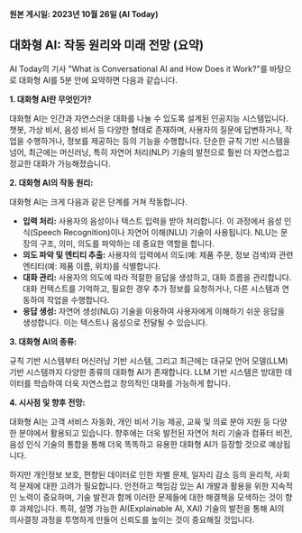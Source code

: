 **원본 게시일: 2023년 10월 26일 (AI Today)**

## 대화형 AI: 작동 원리와 미래 전망 (요약)

AI Today의 기사 "What is Conversational AI and How Does it Work?"를 바탕으로 대화형 AI를 5분 안에 요약하면 다음과 같습니다.

**1. 대화형 AI란 무엇인가?**

대화형 AI는 인간과 자연스러운 대화를 나눌 수 있도록 설계된 인공지능 시스템입니다.  챗봇, 가상 비서, 음성 비서 등 다양한 형태로 존재하며, 사용자의 질문에 답변하거나, 작업을 수행하거나, 정보를 제공하는 등의 기능을 수행합니다.  단순한 규칙 기반 시스템을 넘어, 최근에는 머신러닝, 특히 자연어 처리(NLP) 기술의 발전으로 훨씬 더 자연스럽고 정교한 대화가 가능해졌습니다.

**2. 대화형 AI의 작동 원리:**

대화형 AI는 크게 다음과 같은 단계를 거쳐 작동합니다.

* **입력 처리:** 사용자의 음성이나 텍스트 입력을 받아 처리합니다.  이 과정에서 음성 인식(Speech Recognition)이나 자연어 이해(NLU) 기술이 사용됩니다. NLU는 문장의 구조, 의미, 의도를 파악하는 데 중요한 역할을 합니다.
* **의도 파악 및 엔티티 추출:**  사용자의 입력에서 의도(예: 제품 주문, 정보 검색)와 관련 엔티티(예: 제품 이름, 위치)를 식별합니다.
* **대화 관리:**  사용자의 의도에 따라 적절한 응답을 생성하고, 대화 흐름을 관리합니다. 대화 컨텍스트를 기억하고, 필요한 경우 추가 정보를 요청하거나, 다른 시스템과 연동하여 작업을 수행합니다.
* **응답 생성:**  자연어 생성(NLG) 기술을 이용하여 사용자에게 이해하기 쉬운 응답을 생성합니다.  이는 텍스트나 음성으로 전달될 수 있습니다.

**3. 대화형 AI의 종류:**

규칙 기반 시스템부터 머신러닝 기반 시스템, 그리고 최근에는 대규모 언어 모델(LLM) 기반 시스템까지 다양한 종류의 대화형 AI가 존재합니다.  LLM 기반 시스템은 방대한 데이터를 학습하여 더욱 자연스럽고 창의적인 대화를 가능하게 합니다.

**4. 시사점 및 향후 전망:**

대화형 AI는 고객 서비스 자동화, 개인 비서 기능 제공, 교육 및 의료 분야 지원 등 다양한 분야에서 활용되고 있습니다.  향후에는 더욱 발전된 자연어 처리 기술과 컴퓨터 비전, 음성 인식 기술의 통합을 통해 더욱 똑똑하고 유용한 대화형 AI가 등장할 것으로 예상됩니다.  

하지만 개인정보 보호, 편향된 데이터로 인한 차별 문제, 일자리 감소 등의 윤리적, 사회적 문제에 대한 고려가 필요합니다.  안전하고 책임감 있는 AI 개발과 활용을 위한 지속적인 노력이 중요하며, 기술 발전과 함께 이러한 문제들에 대한 해결책을 모색하는 것이 향후 과제입니다.  특히, 설명 가능한 AI(Explainable AI, XAI) 기술의 발전을 통해 AI의 의사결정 과정을 투명하게 만들어 신뢰도를 높이는 것이 중요해질 것입니다.